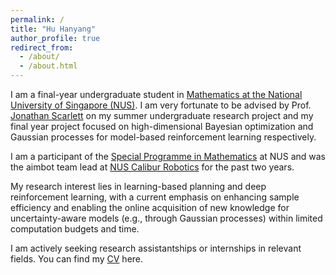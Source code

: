 ```yaml
---
permalink: /
title: "Hu Hanyang"
author_profile: true
redirect_from: 
  - /about/
  - /about.html
---
```


I am a final-year undergraduate student in [Mathematics at the National University of Singapore (NUS)](https://www.math.nus.edu.sg/). I am very fortunate to be advised by Prof. [Jonathan Scarlett](https://www.comp.nus.edu.sg/~scarlett/) on my summer undergraduate research project and my final year project focused on high-dimensional Bayesian optimization and Gaussian processes for model-based reinforcement learning respectively.

I am a participant of the [Special Programme in Mathematics](https://www.math.nus.edu.sg/ug/spm/) at NUS and was the aimbot team lead at [NUS Calibur Robotics](https://www.linkedin.com/company/nuscaliburrobotics/posts/?feedView=all) for the past two years.

My research interest lies in learning-based planning and deep reinforcement learning, with a current emphasis on enhancing sample efficiency and enabling the online acquisition of new knowledge for uncertainty-aware models (e.g., through Gaussian processes) within limited computation budgets and time. 

I am actively seeking research assistantships or internships in relevant fields. You can find my [CV](https://hanyang-hu.github.io/files/hanyang_cv.pdf) here.
